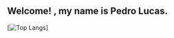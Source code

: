 ## Welcome! , my name is Pedro Lucas.

[![Top Langs](https://github-readme-stats.vercel.app/api/top-langs/?username=Zerfallener-Succellus&layout=compact)]
